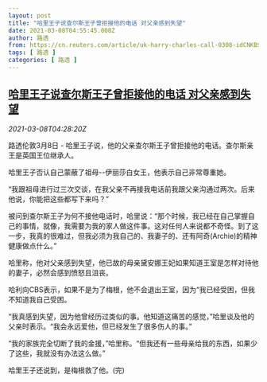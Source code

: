 ```yaml
---
layout: post
title: "哈里王子说查尔斯王子曾拒接他的电话 对父亲感到失望"
date: 2021-03-08T04:55:45.000Z
author: 路透
from: https://cn.reuters.com/article/uk-harry-charles-call-0308-idCNKBS2B00BX
tags: [ 路透 ]
categories: [ 路透 ]
---
```

<!--1615179345000-->
[哈里王子说查尔斯王子曾拒接他的电话 对父亲感到失望](https://cn.reuters.com/article/uk-harry-charles-call-0308-idCNKBS2B00BX)
------

<div>
<div><i>2021-03-08T04:28:20Z</i></div><p>路透伦敦3月8日 - 哈里王子说，他的父亲查尔斯王子曾拒接他的电话。查尔斯亲王是英国王位继承人。</p><p>哈里王子否认自己蒙蔽了祖母--伊丽莎白女王，他表示自己非常尊重她。</p><p>“我跟祖母进行过三次交谈，在我父亲不再接我电话前我跟父亲沟通过两次。后来他说，你能把这些都写下来吗？”</p><p>被问到查尔斯王子为何不接他电话时，哈里说：“那个时候，我已经在自己掌握自己的事情，就像，我需要为我的家人做这件事。这对任何人来说都不奇怪。到了这一步，我真的很难过，但我必须为我自己的、我妻子的、还有阿奇(Archie)的精神健康做点什么。”</p><p>哈里称，他对父亲感到失望，他已故的母亲黛安娜王妃如果知道王室是怎样对待他的妻子，必然会感到愤怒且沮丧。</p><p>哈利向CBS表示，如果不是为了梅根，他不会退出王室，因为“我已经受困，但我不知道我自己受困。</p><p>“我真感到失望，因为他曾经历过类似的事。他知道这痛苦的感觉，”哈里谈及他的父亲时表示。“我会永远爱他，但已经发生了很多伤人的事。”</p><p>“我的家族完全切断了我的金援，”哈里称。“但我还有一些母亲给我的东西，如果少了这些，我就没有办法这么做。”</p><p>哈里王子还说到，是梅根救了他。(完)</p>
</div>
